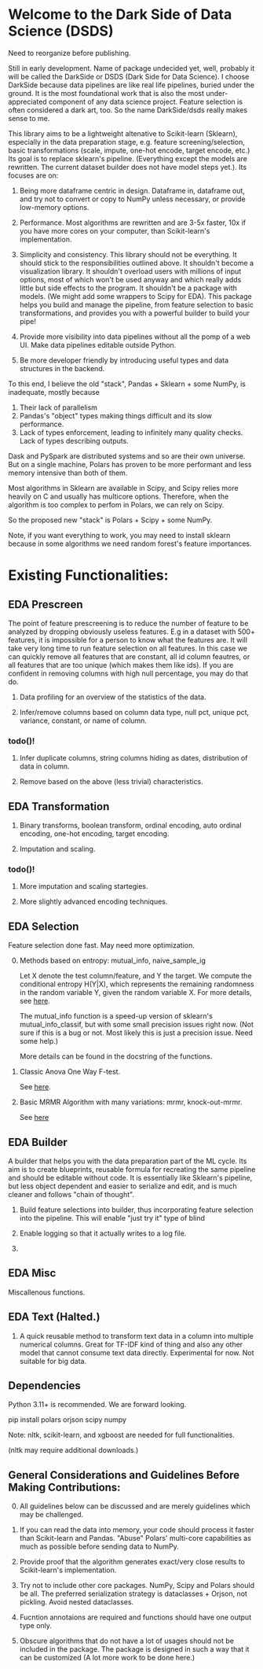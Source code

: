 # Welcome to the Dark Side of Data Science (DSDS)

Need to reorganize before publishing.

Still in early development. Name of package undecided yet, well, probably it will be called the DarkSide or DSDS (Dark Side for Data Science). I choose DarkSide because data pipelines are like real life pipelines, buried under the ground. It is the most foundational work that is also the most under-appreciated component of any data science project. Feature selection is often considered a dark art, too. So the name DarkSide/dsds really makes sense to me.

This library aims to be a lightweight altenative to Scikit-learn (Sklearn), especially in the data preparation stage, e.g. feature screening/selection, basic transformations (scale, impute, one-hot encode, target encode, etc.) Its goal is to replace sklearn's pipeline. (Everything except the models are rewritten. The current dataset builder does not have model steps yet.). Its focuses are on:

1. Being more dataframe centric in design. Dataframe in, dataframe out, and try not to convert or copy to NumPy unless necessary, or provide low-memory options.

2. Performance. Most algorithms are rewritten and are 3-5x faster, 10x if you have more cores on your computer, than Scikit-learn's implementation.

3. Simplicity and consistency. This library should not be everything. It should stick to the responsibilities outlined above. It shouldn't become a visualization library. It shouldn't overload users with millions of input options, most of which won't be used anyway and which really adds little but side effects to the program. It shouldn't be a package with models. (We might add some wrappers to Scipy for EDA). This package helps you build and manage the pipeline, from feature selection to basic transformations, and provides you with a powerful builder to build your pipe!

4. Provide more visibility into data pipelines without all the pomp of a web UI. Make data pipelines editable outside Python.

5. Be more developer friendly by introducing useful types and data structures in the backend.

To this end, I believe the old "stack", Pandas + Sklearn + some NumPy, is inadequate, mostly because

1. Their lack of parallelism
2. Pandas's "object" types making things difficult and its slow performance.
3. Lack of types enforcement, leading to infinitely many quality checks. Lack of types describing outputs.

Dask and PySpark are distributed systems and so are their own universe. But on a single machine, Polars has proven to be more performant and less memory intensive than both of them.

Most algorithms in Sklearn are available in Scipy, and Scipy relies more heavily on C and usually has multicore options. Therefore, when the algorithm is too complex to perfom in Polars, we can rely on Scipy. 

So the proposed new "stack" is Polars + Scipy + some NumPy.

Note, if you want everything to work, you may need to install sklearn because in some algorithms we need random forest's feature importances.

# Existing Functionalities:

## EDA Prescreen

The point of feature prescreening is to reduce the number of feature to be analyzed by dropping obviously useless features. E.g in a dataset with 500+ features, it is impossible for a person to know what the features are. It will take very long time to run feature selection on all features. In this case we can quickly remove all features that are constant, all id column feautres, or all features that are too unique (which makes them like ids). If you are confident in removing columns with high null percentage, you may do that do.

1. Data profiling for an overview of the statistics of the data.

2. Infer/remove columns based on column data type, null pct, unique pct, variance, constant, or name of column.

### todo()!

1. Infer duplicate columns, string columns hiding as dates, distribution of data in column.

2. Remove based on the above (less trivial) characteristics.

## EDA Transformation

1. Binary transforms, boolean transform, ordinal encoding, auto ordinal encoding, one-hot encoding, target encoding.

2. Imputation and scaling.

### todo()!

1. More imputation and scaling startegies.

2. More slightly advanced encoding techniques.

## EDA Selection

Feature selection done fast. May need more optimization.

0. Methods based on entropy: mutual_info, naive_sample_ig
    
    Let X denote the test column/feature, and Y the target. We compute the conditional entropy H(Y|X), which represents the remaining randomness in the random variable Y, given the random variable X. For more details, see [here](https://en.wikipedia.org/wiki/Entropy_(information_theory)).

    The mutual_info function is a speed-up version of sklearn's mutual_info_classif, but with some small precision issues right now. (Not sure if this is a bug or not. Most likely this is just a precision issue. Need some help.)

    More details can be found in the docstring of the functions.

1. Classic Anova One Way F-test.
    
    See [here](https://saylordotorg.github.io/text_introductory-statistics/s15-04-f-tests-in-one-way-anova.html).

2. Basic MRMR Algorithm with many variations: mrmr, knock-out-mrmr.

    See [here](https://towardsdatascience.com/mrmr-explained-exactly-how-you-wished-someone-explained-to-you-9cf4ed27458b)

## EDA Builder

A builder that helps you with the data preparation part of the ML cycle. Its aim is to create blueprints, reusable formula for recreating the same pipeline and should be editable without code. It is essentially like Sklearn's pipeline, but less object dependent and easier to serialize and edit, and is much cleaner and follows "chain of thought".

1. Build feature selections into builder, thus incorporating feature selection into the pipeline. This will enable "just try it" type of blind 

2. Enable logging so that it actually writes to a log file.

3. 

## EDA Misc

Miscallenous functions.

## EDA Text (Halted.)

1. A quick reusable method to transform text data in a column into multiple numerical columns. Great for TF-IDF kind of thing and also any other model that cannot consume text data directly. Experimental for now. Not suitable for big data. 

## Dependencies

Python 3.11+ is recommended. We are forward looking.

pip install polars orjson scipy numpy

Note: nltk, scikit-learn, and xgboost are needed for full functionalities. 

(nltk may require additional downloads.)

## General Considerations and Guidelines Before Making Contributions:

0. All guidelines below can be discussed and are merely guidelines which may be challenged.

1. If you can read the data into memory, your code should process it faster than Scikit-learn and Pandas. "Abuse" Polars' multi-core capabilities as much as possible before sending data to NumPy.

2. Provide proof that the algorithm generates exact/very close results to Scikit-learn's implementation.

3. Try not to include other core packages. NumPy, Scipy and Polars should be all. The preferred serialization strategy is dataclasses + Orjson, not pickling. Avoid nested dataclasses.

4. Fucntion annotaions are required and functions should have one output type only.

5. Obscure algorithms that do not have a lot of usages should not be included in the package. The package is designed in such a way that it can be customized (A lot more work to be done here.)